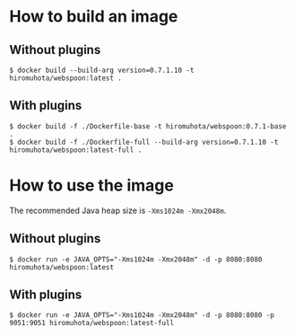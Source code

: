 # How to build an image

## Without plugins

```
$ docker build --build-arg version=0.7.1.10 -t hiromuhota/webspoon:latest .
```

## With plugins

```
$ docker build -f ./Dockerfile-base -t hiromuhota/webspoon:0.7.1-base .
$ docker build -f ./Dockerfile-full --build-arg version=0.7.1.10 -t hiromuhota/webspoon:latest-full .
```

# How to use the image

The recommended Java heap size is `-Xms1024m -Xmx2048m`.

## Without plugins

```
$ docker run -e JAVA_OPTS="-Xms1024m -Xmx2048m" -d -p 8080:8080 hiromuhota/webspoon:latest
```

## With plugins

```
$ docker run -e JAVA_OPTS="-Xms1024m -Xmx2048m" -d -p 8080:8080 -p 9051:9051 hiromuhota/webspoon:latest-full
```
